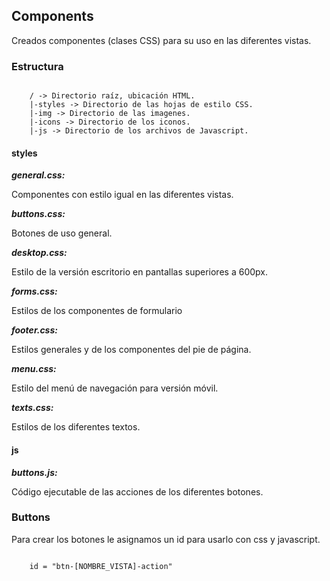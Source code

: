 ## Components

Creados componentes (clases CSS) para su uso en las diferentes vistas.

### Estructura

````

    / -> Directorio raíz, ubicación HTML.
    |-styles -> Directorio de las hojas de estilo CSS.
    |-img -> Directorio de las imagenes.
    |-icons -> Directorio de los iconos.
    |-js -> Directorio de los archivos de Javascript.

````

#### styles

**_general.css:_**

Componentes con estilo igual en las diferentes vistas.

**_buttons.css:_**

Botones de uso general.

**_desktop.css:_**

Estilo de la versión escritorio en pantallas superiores a 600px.

**_forms.css:_**

Estilos de los componentes de formulario

**_footer.css:_**

Estilos generales y de los componentes del pie de página.

**_menu.css:_**

Estilo del menú de navegación para versión móvil.

**_texts.css:_**

Estilos de los diferentes textos.

#### js

**_buttons.js:_**

Código ejecutable de las acciones de los diferentes botones.

### Buttons

Para crear los botones le asignamos un id para usarlo con css y javascript.

```

    id = "btn-[NOMBRE_VISTA]-action"

```

